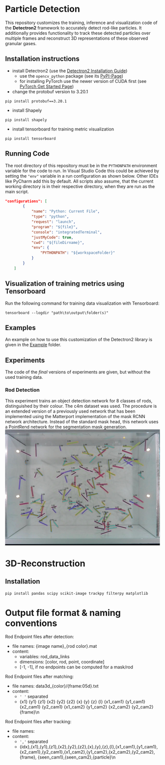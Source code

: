 # Particle Detection
This repository customizes the training, inference and visualization code of the **Detectron2** framework to accurately detect rod-like particles. It additionally provides functionality to track these detected particles over multiple frames and reconstruct 3D representations of these observed granular gases.

## Installation instructions
- install Detectron2 (use the 
[Detectron2 Installation Guide](https://detectron2.readthedocs.io/en/latest/tutorials/install.html))
  - use the `opencv_python` package (see its [PyPI-Page](https://pypi.org/project/opencv-python/))
  - for installing PyTorch use the newer version of CUDA first (see [PyTorch Get Started Page](https://pytorch.org/get-started/locally/))
- change the protobuf version to 3.20.1
```shell
pip install protobuf==3.20.1
``` 
- install Shapely 
```shell
pip install shapely 
```
- install tensorboard for training metric visualization
```shell
pip install tensorboard 
```
## Running Code
The root directory of this repository must be in the `PYTHONPATH` environment variable for the code to run. 
In Visual Studio Code this could be achieved by setting the `"env"` variable in a run configuration as shown below. Other IDEs like PyCharm add this by default.
All scripts also assume, that the current working directory is in their respective directory, when they are run as the main script.
```json
"configurations": [
        {
            "name": "Python: Current File",
            "type": "python",
            "request": "launch",
            "program": "${file}",
            "console": "integratedTerminal",
            "justMyCode": true,
            "cwd": "${fileDirname}",
            "env": {
                "PYTHONPATH": "${workspaceFolder}"
            }
        }
    ]
```

## Visualization of training metrics using Tensorboard
Run the following command for training data visualization with Tensorboard:
```shell
tensorboard --logdir "path\to\output\folder(s)"
```


## Examples
An example on how to use this customization of the Detectron2 library is 
given in the [Example](experiments/example) folder.

## Experiments
The code of the *final* versions of experiments are given, but without the used training data.
### Rod Detection
This experiment trains an object detection network for 8 classes of rods, 
distinguished by their colour. The c4m dataset was used.
The procedure is an extended version of a previously used network that has been implemented using the Matterport implementation of the mask RCNN network architecture.
Instead of the standard mask head, this network uses a PointRend network for the segmentation mask generation.
![Rod Detection Output Image](experiments/rod_detection/detection_example.jpg)


# 3D-Reconstruction
## Installation
```shell
pip install pandas scipy scikit-image trackpy filterpy matplotlib
```

# Output file format & naming conventions
Rod Endpoint files after detection:
- file names: {image name}_{rod color}.mat
- content:
  - variables: rod_data_links
  - dimensions: [color, rod, point, coordinate]
  - [-1, -1], if no endpoints can be computed for a mask/rod


Rod Endpoint files after matching:
- file names: data3d_{color}/{frame:05d}.txt
- content:
  - `' '` separated
  - {x1} {y1} {z1} {x2} {y2} {z2} {x} {y} {z} {l} {x1_cam1} {y1_cam1} {x2_cam1} 
    {y2_cam1} {x1_cam2} {y1_cam2} {x2_cam2} {y2_cam2} {frame}\n


Rod Endpoint files after tracking:
- file names: 
- content:
  - `','` separated
  - {idx},{x1},{y1},{z1},{x2},{y2},{z2},{x},{y},{z},{l},{x1_cam1},{y1_cam1},
    {x2_cam1},{y2_cam1},{x1_cam2},{y1_cam2},{x2_cam2},{y2_cam2},{frame},
    {seen_cam1},{seen_cam2},{particle}\n
